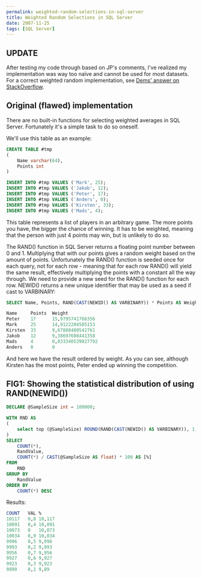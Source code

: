```yaml
---
permalink: weighted-random-selections-in-sql-server
title: Weighted Random Selections in SQL Server
date: 2007-11-25
tags: [SQL Server]
---
```

## UPDATE

After testing my code through based on JP's comments, I've realized my implementation was way too naïve and cannot be used for most datasets. For a correct weighted random implementation, see [Dems' answer on StackOverflow](http://stackoverflow.com/questions/58457/random-weighted-choice-in-t-sql/454454#454454).

<!-- more -->

## Original (flawed) implementation

There are no built-in functions for selecting weighted averages in SQL Server. Fortunately it's a simple task to do so oneself.

We'll use this table as an example:

```sql
CREATE TABLE #tmp
(
	Name varchar(64),
	Points int
)

INSERT INTO #tmp VALUES ('Mark', 25);
INSERT INTO #tmp VALUES ('Jakob', 12);
INSERT INTO #tmp VALUES ('Peter', 17);
INSERT INTO #tmp VALUES ('Anders', 0);
INSERT INTO #tmp VALUES ('Kirsten', 33);
INSERT INTO #tmp VALUES ('Mads', 4);
```

This table represents a list of players in an arbitrary game. The more points you have, the bigger the chance of winning. It has to be weighted, meaning that the person with just 4 points may win, but is unlikely to do so.

The RAND() function in SQL Server returns a floating point number between 0 and 1. Multiplying that with our points gives a random weight based on the amount of points. Unfortunately the RAND() function is seeded once for each query, not for each row - meaning that for each row RAND() will yield the same result, effectively multiplying the points with a constant all the way through. We need to provide a new seed for the RAND() function for each row. NEWID() returns a new unique identifier that may be used as a seed if cast to VARBINARY:

```sql
SELECT Name, Points, RAND(CAST(NEWID() AS VARBINARY)) * Points AS Weight FROM #tmp ORDER BY Weight DESC

Name     Points  Weight
Peter    17      15,9795741766356
Mark     25      14,9122204505153
Kirsten  33      9,67888480542761
Jakob    12      9,38697608441358
Mads     4       0,833340539027792
Anders   0       0
```

And here we have the result ordered by weight. As you can see, although Kirsten has the most points, Peter ended up winning the competition.

## FIG1: Showing the statistical distribution of using RAND(NEWID())

```sql
DECLARE @SampleSize int = 100000;

WITH RND AS
(
	select top (@SampleSize) ROUND(RAND(CAST(NEWID() AS VARBINARY)), 1, 1) AS RandValue from sys.objects cross join sys.columns
)
SELECT
	COUNT(*),
	RandValue,
	COUNT(*) / CAST(@SampleSize AS float) * 100 AS [%]
FROM
	RND
GROUP BY
	RandValue
ORDER BY
	COUNT(*) DESC
```

Results:

```sql
COUNT	VAL	%
10117	0,8	10,117
10091	0,4	10,091
10073	0	10,073
10034	0,9	10,034
9996	0,5	9,996
9993	0,2	9,993
9956	0,7	9,956
9927	0,6	9,927
9923	0,3	9,923
9890	0,1	9,89
```
